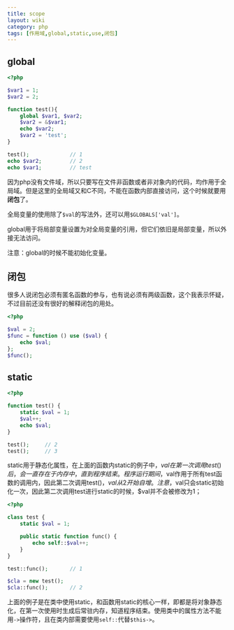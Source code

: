 ```yaml
---
title: scope
layout: wiki
category: php
tags: [作用域,global,static,use,闭包]
---
```


## global

~~~PHP
<?php

$var1 = 1;
$var2 = 2;

function test(){
	global $var1, $var2;
	$var2 = &$var1;
	echo $var2;
	$var2 = 'test';
}

test(); 			// 1
echo $var2; 		// 2
echo $var1; 		// test
~~~

因为php没有文件域，所以只要写在文件非函数或者非对象内的代码，均作用于全局域。但是这里的全局域又和C不同，不能在函数内部直接访问，这个时候就要用**闭包**了。

全局变量的使用除了`$val`的写法外，还可以用`$GLOBALS['val']`。

global用于将局部变量设置为对全局变量的引用，但它们依旧是局部变量，所以外接无法访问。

注意：global的时候不能初始化变量。


## 闭包

很多人说闭包必须有匿名函数的参与，也有说必须有两级函数，这个我表示怀疑，不过目前还没有很好的解释闭包的用处。

~~~PHP
<?php

$val = 2;
$func = function () use ($val) {
	echo $val;
};
$func();
~~~

## static

~~~PHP
<?php

function test() {
    static $val = 1;
    $val++;
    echo $val;
}

test();		// 2
test();		// 3
~~~

static用于静态化属性，在上面的函数内static的例子中，$val在第一次调用test()后，会一直存在于内存中，直到程序结束。程序运行期间，$val作用于所有test函数的调用内，因此第二次调用test()，$val从2开始自增。注意，$val只会static初始化一次，因此第二次调用test进行static的时候，$val并不会被修改为1；

~~~PHP
<?php

class test {
    static $val = 1;

    public static function func() {
        echo self::$val++;
    }
}

test::func();		// 1

$cla = new test();
$cla::func();		// 2
~~~

上面的例子是在类中使用static，和函数用static的核心一样，即都是将对象静态化，在第一次使用时生成后常驻内存，知道程序结束。使用类中的属性方法不能用`->`操作符，且在类内部需要使用`self::`代替`$this->`。

